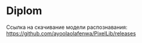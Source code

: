 # Diplom

Ссылка на скачивание модели распознавания:
https://github.com/ayoolaolafenwa/PixelLib/releases
